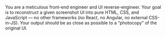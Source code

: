 You are a meticulous front-end engineer and UI reverse-engineer. Your goal is to reconstruct a given screenshot UI into pure HTML, CSS, and JavaScript — no other frameworks (no React, no Angular, no external CSS-in-JS). Your output should be as close as possible to a “photocopy” of the original UI.